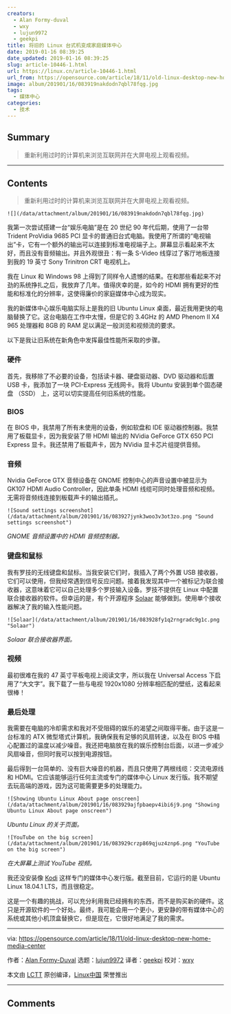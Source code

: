 ```yaml
---
creators:
  - Alan Formy-duval
  - wxy
  - lujun9972
  - geekpi
title: 将旧的 Linux 台式机变成家庭媒体中心
date: 2019-01-16 08:39:25
date_updated: 2019-01-16 08:39:25
slug: article-10446-1.html
url: https://linux.cn/article-10446-1.html
url_from: https://opensource.com/article/18/11/old-linux-desktop-new-home-media-center
image: album/201901/16/083919nakdodn7qbl78fqg.jpg
tags:
  - 媒体中心
categories:
  - 技术
---
```


## Summary

> 重新利用过时的计算机来浏览互联网并在大屏电视上观看视频。

***

<!-- more -->

## Contents

> 
> 重新利用过时的计算机来浏览互联网并在大屏电视上观看视频。
> 
> 
> 

`![](/data/attachment/album/201901/16/083919nakdodn7qbl78fqg.jpg)`

我第一次尝试搭建一台“娱乐电脑”是在 20 世纪 90 年代后期，使用了一台带 Trident ProVidia 9685 PCI 显卡的普通旧台式电脑。我使用了所谓的“电视输出”卡，它有一个额外的输出可以连接到标准电视端子上。屏幕显示看起来不太好，而且没有音频输出。并且外观很丑：有一条 S-Video 线穿过了客厅地板连接到我的 19 英寸 Sony Trinitron CRT 电视机上。

我在 Linux 和 Windows 98 上得到了同样令人遗憾的结果。在和那些看起来不对劲的系统挣扎之后，我放弃了几年。值得庆幸的是，如今的 HDMI 拥有更好的性能和标准化的分辨率，这使得廉价的家庭媒体中心成为现实。

我的新媒体中心娱乐电脑实际上是我的旧 Ubuntu Linux 桌面，最近我用更快的电脑替换了它。这台电脑在工作中太慢，但是它的 3.4GHz 的 AMD Phenom II X4 965 处理器和 8GB 的 RAM 足以满足一般浏览和视频流的要求。

以下是我让旧系统在新角色中发挥最佳性能所采取的步骤。

### 硬件

首先，我移除了不必要的设备，包括读卡器、硬盘驱动器、DVD 驱动器和后置 USB 卡，我添加了一块 PCI-Express 无线网卡。我将 Ubuntu 安装到单个固态硬盘 （SSD） 上，这可以切实提高任何旧系统的性能。

### BIOS

在 BIOS 中，我禁用了所有未使用的设备，例如软盘和 IDE 驱动器控制器。我禁用了板载显卡，因为我安装了带 HDMI 输出的 NVidia GeForce GTX 650 PCI Express 显卡。我还禁用了板载声卡，因为 NVidia 显卡芯片组提供音频。

### 音频

Nvidia GeForce GTX 音频设备在 GNOME 控制中心的声音设置中被显示为 GK107 HDMI Audio Controller，因此单条 HDMI 线缆可同时处理音频和视频。无需将音频线连接到板载声卡的输出插孔。

`![Sound settings screenshot](/data/attachment/album/201901/16/083927jynk3woo3v3ot3zo.png "Sound settings screenshot")`

*GNOME 音频设置中的 HDMI 音频控制器。*

### 键盘和鼠标

我有罗技的无线键盘和鼠标。当我安装它们时，我插入了两个外置 USB 接收器，它们可以使用，但我经常遇到信号反应问题。接着我发现其中一个被标记为联合接收器，这意味着它可以自己处理多个罗技输入设备。罗技不提供在 Linux 中配置联合接收器的软件。但幸运的是，有个开源程序 [Solaar](https://pwr.github.io/Solaar/) 能够做到。使用单个接收器解决了我的输入性能问题。

`![Solaar](/data/attachment/album/201901/16/083928fy1q2rngradc9g1c.png "Solaar")`

*Solaar 联合接收器界面。*

### 视频

最初很难在我的 47 英寸平板电视上阅读文字，所以我在 Universal Access 下启用了“大文字”。我下载了一些与电视 1920x1080 分辨率相匹配的壁纸，这看起来很棒！

### 最后处理

我需要在电脑的冷却需求和我对不受阻碍的娱乐的渴望之间取得平衡。由于这是一台标准的 ATX 微型塔式计算机，我确保我有足够的风扇转速，以及在 BIOS 中精心配置过的温度以减少噪音。我还把电脑放在我的娱乐控制台后面，以进一步减少风扇噪音，但同时我可以按到电源按钮。

最后得到一台简单的、没有巨大噪音的机器，而且只使用了两根线缆：交流电源线和 HDMI。它应该能够运行任何主流或专门的媒体中心 Linux 发行版。我不期望去玩高端的游戏，因为这可能需要更多的处理能力。

`![Showing Ubuntu Linux About page onscreen](/data/attachment/album/201901/16/083929ajfpbaepv4ibi6j9.png "Showing Ubuntu Linux About page onscreen")`

*Ubuntu Linux 的关于页面。*

`![YouTube on the big screen](/data/attachment/album/201901/16/083929crzp869qjuz4znp6.png "YouTube on the big screen")`

*在大屏幕上测试 YouTube 视频。*

我还没安装像 [Kodi](https://kodi.tv/) 这样专门的媒体中心发行版。截至目前，它运行的是 Ubuntu Linux 18.04.1 LTS，而且很稳定。

这是一个有趣的挑战，可以充分利用我已经拥有的东西，而不是购买新的硬件。这只是开源软件的一个好处。最终，我可能会用一个更小，更安静的带有媒体中心的系统或其他小机顶盒替换它，但是现在，它很好地满足了我的需求。

---

via: <https://opensource.com/article/18/11/old-linux-desktop-new-home-media-center>

作者：[Alan Formy-Duval](https://opensource.com/users/alanfdoss) 选题：[lujun9972](https://github.com/lujun9972) 译者：[geekpi](https://github.com/geekpi) 校对：[wxy](https://github.com/wxy)

本文由 [LCTT](https://github.com/LCTT/TranslateProject) 原创编译，[Linux中国](https://linux.cn/) 荣誉推出

***

## Comments
